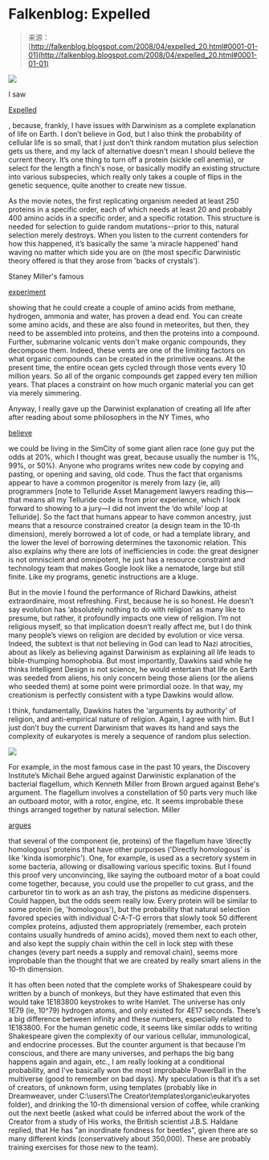 <!--yml
category: 未分类
date: 2024-05-12 23:23:09
-->

# Falkenblog: Expelled

> 来源：[http://falkenblog.blogspot.com/2008/04/expelled_20.html#0001-01-01](http://falkenblog.blogspot.com/2008/04/expelled_20.html#0001-01-01)

[![](img/dc11933b18f0b367bbd4363f3a0e1acb.png)](http://2.bp.blogspot.com/_tR7H3y4OuqQ/SAt-hGDoHUI/AAAAAAAAAEo/YxMQPHmDgY4/s1600-h/expelled-250x250.jpg)

I saw

[Expelled](http://www.expelledthemovie.com/)

, because, frankly, I have issues with Darwinism as a complete explanation of life on Earth. I don’t believe in God, but I also think the probability of cellular life is so small, that I just don’t think random mutation plus selection gets us there, and my lack of alternative doesn't mean I should believe the current theory. It’s one thing to turn off a protein (sickle cell anemia), or select for the length a finch's nose, or basically modify an existing structure into various subspecies, which really only takes a couple of flips in the genetic sequence, quite another to create new tissue.

As the movie notes, the first replicating organism needed at least 250 proteins in a specific order, each of which needs at least 20 and probably 400 amino acids in a specific order, and a specific rotation. This structure is needed for selection to guide random mutations--prior to this, natural selection merely destroys. When you listen to the current contenders for how this happened, it’s basically the same ‘a miracle happened’ hand waving no matter which side you are on (the most specific Darwinistic theory offered is that they arose from 'backs of crystals').

Staney Miller's famous

[experiment](http://www.chem.duke.edu/~jds/cruise_chem/Exobiology/miller.html)

showing that he could create a couple of amino acids from methane, hydrogen, ammonia and water, has proven a dead end. You can create some amino acids, and these are also found in meteorites, but then, they need to be assembled into proteins, and then the proteins into a compound. Further, submarine volcanic vents don't make organic compounds, they decompose them. Indeed, these vents are one of the limiting factors on what organic compounds can be created in the primitive oceans. At the present time, the entire ocean gets cycled through those vents every 10 million years. So all of the organic compounds get zapped every ten million years. That places a constraint on how much organic material you can get via merely simmering.

Anyway, I really gave up the Darwinist explanation of creating all life after after reading about some philosophers in the NY Times, who

[believe](http://www.nytimes.com/2007/08/14/science/14tier.html?_r=2&adxnnlx=1187089232-B3G%20zzuRmQOAyNEjTaQ3Yg&pagewanted=all&oref=slogin)

we could be living in the SimCity of some giant alien race (one guy put the odds at 20%, which I thought was great, because usually the number is 1%, 99%, or 50%). Anyone who programs writes new code by copying and pasting, or opening and saving, old code. Thus the fact that organisms appear to have a common progenitor is merely from lazy (ie, all) programmers [note to Telluride Asset Management lawyers reading this—that means all my Telluride code is from prior experience, which I look forward to showing to a jury—I did not invent the ‘do while’ loop at Telluride]. So the fact that humans appear to have common ancestry, just means that a resource constrained creator (a design team in the 10-th dimension), merely borrowed a lot of code, or had a template library, and the lower the level of borrowing determines the taxonomic relation. This also explains why there are lots of inefficiencies in code: the great designer is not omniscient and omnipotent, he just has a resource constraint and technology team that makes Google look like a nematode, large but still finite. Like my programs, genetic instructions are a kluge.

But in the movie I found the performance of Richard Dawkins, atheist extraordinaire, most refreshing. First, because he is so honest. He doesn’t say evolution has ‘absolutely nothing to do with religion’ as many like to presume, but rather, it profoundly impacts one view of religion. I’m not religious myself, so that implication doesn’t really affect me, but I do think many people’s views on religion are decided by evolution or vice versa. Indeed, the subtext is that not believing in God can lead to Nazi atrocities, about as likely as believing against Darwinism as explaining all life leads to bible-thumping homophobia. But most importantly, Dawkins said while he thinks Intelligent Design is not science, he would entertain that life on Earth was seeded from aliens, his only concern being those aliens (or the aliens who seeded them) at some point were primordial ooze. In that way, my creationism is perfectly consistent with a type Dawkins would allow.

I think, fundamentally, Dawkins hates the 'arguments by authority' of religion, and anti-empirical nature of religion. Again, I agree with him. But I just don’t buy the current Darwinism that waves its hand and says the complexity of eukaryotes is merely a sequence of random plus selection.

[![](img/b2994d071e21eb35518c8bfade0484c3.png)](https://blogger.googleusercontent.com/img/b/R29vZ2xl/AVvXsEhQAWrTeNNrHgDUfH-RV4ylF0BLsGR6mgU8P2Ru6-BVzLfTN25DbTv0YMKpDaL3uJKPoTB5Cp6jeEvCJc2MlXqpXfOZvhEpnOceNU0dSAFH6jawaEX0BBrgYDrI67xdWIXUvl1eeg/s1600-h/flagellum.jpg)

For example, in the most famous case in the past 10 years, the Discovery Institute’s Michail Behe argued against Darwinistic explanation of the bacterial flagellum, which Kenneth Miller from Brown argued against Behe's argument. The flagellum involves a constellation of 50 parts very much like an outboard motor, with a rotor, engine, etc. It seems improbable these things arranged together by natural selection. Miller

[argues](http://www.millerandlevine.com/km/evol/design2/article.html)

that several of the component (ie, proteins) of the flagellum have ‘directly homologous’ proteins that have other purposes ('Directly homologous' is like 'kinda isomorphic'). One, for example, is used as a secretory system in some bacteria, allowing or disallowing various specific toxins. But I found this proof very unconvincing, like saying the outboard motor of a boat could come together, because, you could use the propeller to cut grass, and the carburetor tin to work as an ash tray, the pistons as medicine dispensers. Could happen, but the odds seem really low. Every protein will be similar to some protein (ie, 'homologous'), but the probability that natural selection favored species with individual C-A-T-G errors that slowly took 50 different complex proteins, adjusted them appropriately (remember, each protein contains usually hundreds of amino acids), moved them next to each other, and also kept the supply chain within the cell in lock step with these changes (every part needs a supply and removal chain), seems more improbable than the thought that we are created by really smart aliens in the 10-th dimension.

It has often been noted that the complete works of Shakespeare could by written by a bunch of monkeys, but they have estimated that even this would take 1E183800 keystrokes to write Hamlet. The universe has only 1E79 (ie, 10^79) hydrogen atoms, and only existed for 4E17 seconds. There’s a big difference between infinity and these numbers, especially related to 1E183800\. For the human genetic code, it seems like similar odds to writing Shakespeare given the complexity of our various cellular, immunological, and endocrine processes. But the counter argument is that because I’m conscious, and there are many universes, and perhaps the big bang happens again and again, etc., I am really looking at a conditional probability, and I've basically won the most improbable PowerBall in the multiverse (good to remember on bad days). My speculation is that it’s a set of creators, of unknown form, using templates (probably like in Dreamweaver, under C:\users\The Creator\templates\organic\eukaryotes folder), and drinking the 10-th dimensional version of coffee, while cranking out the next beetle (asked what could be inferred about the work of the Creator from a study of His works, the British scientist J.B.S. Haldane replied, that He has "an inordinate fondness for beetles", given there are so many different kinds (conservatively about 350,000). These are probably training exercises for those new to the team).